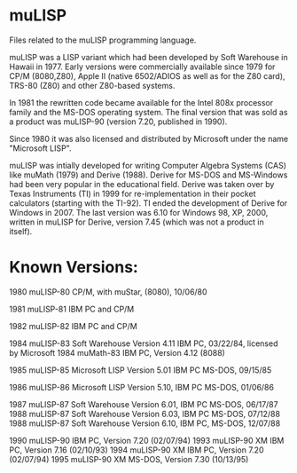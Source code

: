 # muLISP
Files related to the muLISP programming language.

muLISP was a LISP variant which had been developed by Soft Warehouse in Hawaii in 1977.
Early versions were commercially available since 1979 for CP/M (8080,Z80), Apple II (native 6502/ADIOS as well as for the Z80 card), TRS-80 (Z80) and other Z80-based systems.

In 1981 the rewritten code became available for the Intel 808x processor family and the MS-DOS operating system.
The final version that was sold as a product was muLISP-90 (version 7.20, published in 1990).

Since 1980 it was also licensed and distributed by Microsoft under the name "Microsoft LISP".

muLISP was intially developed for writing Computer Algebra Systems (CAS) like muMath (1979) and Derive (1988).
Derive for MS-DOS and MS-Windows had been very popular in the educational field.
Derive was  taken over by Texas Instruments (TI) in 1999 for re-implementation in their pocket calculators (starting with the TI-92).
TI ended the development of Derive for Windows in 2007. The last version was 6.10 for Windows 98, XP, 2000, written in muLISP for Derive, version 7.45 (which was not a product in itself).

Known Versions:
===============
1980 muLISP-80 CP/M, with muStar, (8080), 10/06/80

1981 muLISP-81 IBM PC and CP/M

1982 muLISP-82 IBM PC and CP/M

1984 muLISP-83 Soft Warehouse Version 4.11 IBM PC, 03/22/84, licensed by Microsoft
1984 muMath-83 IBM PC, Version 4.12 (8088)

1985 muLISP-85 Microsoft LISP Version 5.01 IBM PC MS-DOS, 09/15/85

1986 muLISP-86 Microsoft LISP Version 5.10, IBM PC MS-DOS, 01/06/86

1987 muLISP-87 Soft Warehouse Version 6.01, IBM PC MS-DOS, 06/17/87<br>
1988 muLISP-87 Soft Warehouse Version 6.03, IBM PC MS-DOS, 07/12/88<br>
1988 muLISP-87 Soft Warehouse Version 6.10, IBM PC, MS-DOS, 12/07/88<br>

1990 muLISP-90 IBM PC, Version 7.20 (02/07/94)
1993 muLISP-90 XM IBM PC, Version 7.16 (02/10/93)
1994 muLISP-90 XM IBM PC, Version 7.20 (02/07/94)
1995 muLISP-90 XM MS-DOS, Version 7.30 (10/13/95)
